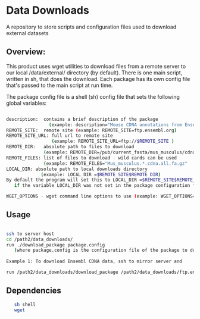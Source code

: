 # Data Downloads
A repository to store scripts and configuration files used to download external datasets 

## Overview:

This product uses wget utilities to download files from a remote server to our local /data/external/ directory (by default).
There is one main script, written in sh, that does the download. Each package has its own config file that's passed to the main script at run time. 

The package config file is a shell (sh) config file that sets the following global variables:

```bash

description:  contains a brief description of the package 
                (example: description="Mouse CDNA annotations from Ensembl")
REMOTE_SITE:  remote site (example: REMOTE_SITE=ftp.ensembl.org)
REMOTE_SITE_URL: full url to remote site 
                 (example: REMOTE_SITE_URL=ftp://$REMOTE_SITE )
REMOTE_DIR:   absolute path to files to download 
              (example: REMOTE_DIR=/pub/current_fasta/mus_musculus/cdna)
REMOTE_FILES: list of files to download - wild cards can be used 
              (example: REMOTE_FILES="Mus_musculus.*.cdna.all.fa.gz"
LOCAL_DIR: absolute path to local downloads directory 
             (example: LOCAL_DIR =$REMOTE_SITE$REMOTE_DIR)
By default the program will set this to LOCAL_DIR =$REMOTE_SITE$REMOTE_DIR 
   if the variable LOCAL_DIR was not set in the package configuration file.

WGET_OPTIONS - wget command line options to use (example: WGET_OPTIONS="-S -t 10 -nd -m")
```

## Usage

```bash 

ssh to server host
cd /path2/data_downloads/
run ./download_package package.config 
   (where package.config is the configuration file of the package to download)
   
Example 1: To download Ensembl CDNA data, ssh to mirror server and

run /path2/data_downloads/download_package /path2/data_downloads/ftp.ensembl.org.cdna

```

## Dependencies
```bash
   sh shell
   wget
```
